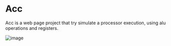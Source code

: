# Acc

Acc is a web page project that try simulate a processor execution, using alu operations and registers.

![image](https://github.com/user-attachments/assets/f5ec5a0f-584e-4f80-bdb8-a9e2a7d12fcb)
